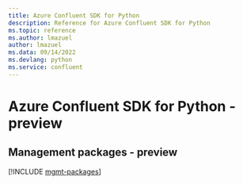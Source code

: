 ```yaml
---
title: Azure Confluent SDK for Python
description: Reference for Azure Confluent SDK for Python
ms.topic: reference
ms.author: lmazuel
author: lmazuel
ms.data: 09/14/2022
ms.devlang: python
ms.service: confluent
---
```

# Azure Confluent SDK for Python - preview

## Management packages - preview
[!INCLUDE [mgmt-packages](confluent-mgmt-index.md)]